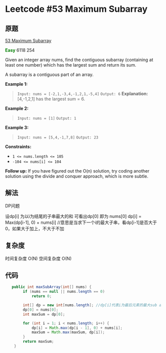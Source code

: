 # Leetcode #53 Maximum Subarray 

## 原题

[53 Maximum Subarray](https://leetcode.com/problems/maximum-subarray/)

**<span style="color:green">Easy</span>** 6118 254

Given an integer array nums, find the contiguous subarray (containing at least one number) which has the largest sum and return its sum.

A subarray is a contiguous part of an array.

**Example 1:**

> `Input: nums = [-2,1,-3,4,-1,2,1,-5,4]`
`Output: 6`
**Explanation:** [4,-1,2,1] has the largest sum = 6.

**Example 2:**

> `Input: nums = [1]`
`Output: 1`

**Example 3:**

> `Input: nums = [5,4,-1,7,8]`
`Output: 23`

**Constraints:**

* `1 <= nums.length <= 105`
* `-104 <= nums[i] <= 104`

**Follow up:** If you have figured out the O(n) solution, try coding another solution using the divide and conquer approach, which is more subtle.

## 解法

DP问题

设dp[i] 为以i为结尾的子串最大的和
可看出dp[0] 即为 nums[0]
dp[i] = Max(dp[i-1], 0) + nums[i] //意思是当求下一个i的最大子串，看dp[i-1]是否大于0，如果大于加上，不大于不加


## 复杂度

时间复杂度 O(N)
空间复杂度 O(N)

## 代码

```Java
   public int maxSubArray(int[] nums) {
        if (nums == null || nums.length == 0)
            return 0;

        int[] dp = new int[nums.length]; //dp[i]代表i为最后元素的最大sub array
        dp[0] = nums[0];
        int maxSum = dp[0];

        for (int i = 1; i < nums.length; i++) {
            dp[i] = Math.max(dp[i - 1], 0) + nums[i];
            maxSum = Math.max(maxSum, dp[i]);
        }
        return maxSum;
    }
```

